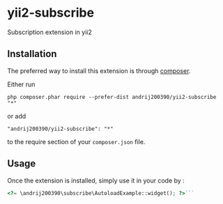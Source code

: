 yii2-subscribe
==============
Subscription extension in yii2

Installation
------------

The preferred way to install this extension is through [composer](http://getcomposer.org/download/).

Either run

```
php composer.phar require --prefer-dist andrij200390/yii2-subscribe "*"
```

or add

```
"andrij200390/yii2-subscribe": "*"
```

to the require section of your `composer.json` file.


Usage
-----

Once the extension is installed, simply use it in your code by  :

```php
<?= \andrij200390\subscribe\AutoloadExample::widget(); ?>```